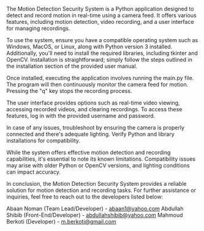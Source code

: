 The Motion Detection Security System is a Python application designed to detect and record motion in real-time using a camera feed. It offers various features, including motion detection, video recording, and a user interface for managing recordings.

To use the system, ensure you have a compatible operating system such as Windows, MacOS, or Linux, along with Python version 3 installed. Additionally, you'll need to install the required libraries, including tkinter and OpenCV. Installation is straightforward; simply follow the steps outlined in the installation section of the provided user manual.

Once installed, executing the application involves running the main.py file. The program will then continuously monitor the camera feed for motion. Pressing the "q" key stops the recording process.

The user interface provides options such as real-time video viewing, accessing recorded videos, and clearing recordings. To access these features, log in with the provided username and password.

In case of any issues, troubleshoot by ensuring the camera is properly connected and there's adequate lighting. Verify Python and library installations for compatibility.

While the system offers effective motion detection and recording capabilities, it's essential to note its known limitations. Compatibility issues may arise with older Python or OpenCV versions, and lighting conditions can impact accuracy.

In conclusion, the Motion Detection Security System provides a reliable solution for motion detection and recording tasks. For further assistance or inquiries, feel free to reach out to the developers listed below:

Abaan Noman (Team Lead/Developer) - abaan1@yahoo.com 
Abdullah Shibib (Front-End/Developer) - abdullahshibib@yahoo.com
Mahmoud Berkoti (Developer) - m.berkoti@gmail.com

